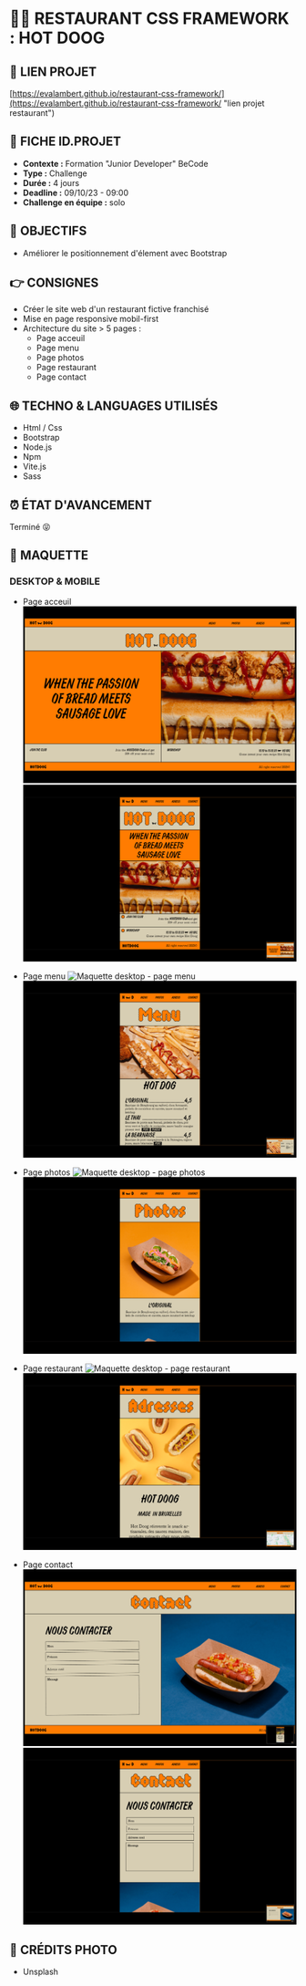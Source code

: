 # 🏃‍♀️ RESTAURANT CSS FRAMEWORK : HOT DOOG

## 🔗 LIEN PROJET

[https://evalambert.github.io/restaurant-css-framework/](https://evalambert.github.io/restaurant-css-framework/ "lien projet restaurant")

## 📌 FICHE ID.PROJET

- **Contexte :** Formation "Junior Developer" BeCode
- **Type :** Challenge
- **Durée :** 4 jours
- **Deadline :** 09/10/23 - 09:00
- **Challenge en équipe :** solo

## 🎯 OBJECTIFS

- Améliorer le positionnement d'élement avec Bootstrap

## 👉 CONSIGNES

- Créer le site web d'un restaurant fictive franchisé
- Mise en page responsive mobil-first
- Architecture du site > 5 pages :
  - Page acceuil
  - Page menu
  - Page photos
  - Page restaurant
  - Page contact

## 🌐 TECHNO & LANGUAGES UTILISÉS

- Html / Css
- Bootstrap
- Node.js
- Npm
- Vite.js
- Sass

## ⏰ ÉTAT D'AVANCEMENT

Terminé 😝

## 👀 MAQUETTE

### DESKTOP & MOBILE

- Page acceuil
  ![Maquette desktop - page acceuil](src/img/maquette-18.png)
  ![Maquette mobile - page acceuil](src/img/maquette-1.png)

- Page menu
  ![Maquette desktop - page menu](src/img/maquette-2.png)
  ![Maquette mobile - page menu](src/img/maquette-4.png)
- Page photos
  ![Maquette desktop - page photos](src/img/maquette-6.png)
  ![Maquette mobile - page photos](src/img/maquette-9.png)

- Page restaurant
  ![Maquette desktop - page restaurant](src/img/maquette-11.png)
  ![Maquette mobile - page restaurant](src/img/maquette-15.png)

- Page contact
  ![Maquette desktop - page contact](src/img/maquette-19.png)
  ![Maquette mobile - page contact](src/img/maquette-20.png)

## 📸 CRÉDITS PHOTO

- Unsplash
